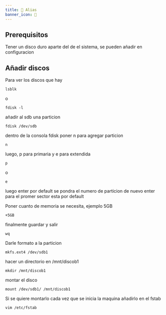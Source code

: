 ```yaml
---
title: 💾 Alias
banner_icon: 💾
---
```


## Prerequisitos
Tener un disco duro aparte del de el sistema, se pueden añadir en configuracion

## Añadir discos
Para ver los discos que hay
```
lsblk
```
o
```
fdisk -l
```
añadir al sdb una particion
```
fdisk /dev/sdb
```
dentro de la consola fdisk
poner n para agregar particion
```
n
```
luego, p para primaria y e para extendida
```
p
```
o
```
e
```
luego enter por default se pondra el numero de particion
de nuevo enter para el promer sector esta por default

Poner cuanto de memoria se necesita, ejemplo 5GB
```
+5GB
```

finalmente guardar y salir
```
wq
```

Darle formato a la particion
```
mkfs.ext4 /dev/sdb1
```
hacer un directorio en /mnt/discob1
```
mkdir /mnt/discob1
```
montar el disco
```
mount /dev/sdb1/ /mnt/discob1
```
Si se quiere montarlo cada vez que se inicia la maquina añadirlo en el fstab
```
vim /etc/fstab
```